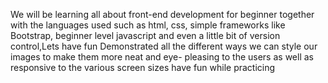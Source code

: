 We will be learning all about front-end development for beginner together with the languages used such as html, css, simple frameworks like Bootstrap, beginner level javascript and even a little bit of version control,Lets have fun
Demonstrated all the different ways we can style our images to make them more neat and eye- pleasing to the users as well as responsive to the various screen sizes have fun while practicing 

